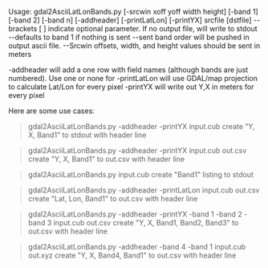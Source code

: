 Usage: gdal2AsciiLatLonBands.py [-srcwin xoff yoff width height] [-band 1] [-band 2] [-band n] [-addheader] [-printLatLon] [-printYX] srcfile [dstfile]
--brackets [ ] indicate optional parameter. If no output file, will write to stdout
--defaults to band 1 if nothing is sent
--sent band order will be pushed in output ascii file.
--Srcwin offsets, width, and height values should be sent in meters

-addheader will add a one row with field names (although bands are just numbered).
Use one or none for
 -printLatLon will use GDAL/map projection to calculate Lat/Lon for every pixel
 -printYX will write out Y,X in meters for every pixel 

Here are some use cases:

> gdal2AsciiLatLonBands.py -addheader -printYX  input.cub
create "Y, X, Band1" to stdout with header line

> gdal2AsciiLatLonBands.py -addheader -printYX  input.cub out.csv
create "Y, X, Band1" to out.csv with header line

> gdal2AsciiLatLonBands.py input.cub
create "Band1" listing to stdout

> gdal2AsciiLatLonBands.py  -addheader -printLatLon  input.cub out.csv
create "Lat, Lon, Band1" to out.csv with header line

> gdal2AsciiLatLonBands.py -addheader -printYX -band 1 -band 2 -band 3 input.cub out.csv
create "Y, X, Band1, Band2, Band3" to out.csv with header line

> gdal2AsciiLatLonBands.py -addheader -band 4 -band 1 input.cub out.xyz
create "Y, X, Band4, Band1" to out.csv with header line
